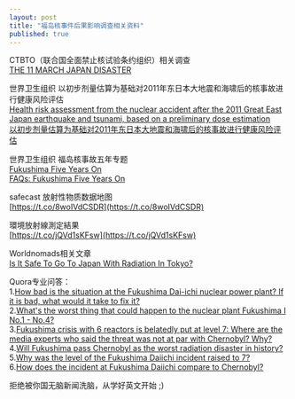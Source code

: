 ```yaml
---
layout: post
title: "福岛核事件后果影响调查相关资料"
published: true
---
```


CTBTO（联合国全面禁止核试验条约组织）相关调查  
[THE 11 MARCH JAPAN DISASTER](http://www.ctbto.org/verification-regime/the-11-march-japan-disaster/)  

世界卫生组织 以初步剂量估算为基础对2011年东日本大地震和海啸后的核事故进行健康风险评估  
[Health risk assessment from the nuclear accident after the 2011 Great East Japan earthquake and tsunami, based on a preliminary dose estimation](http://www.who.int/iris/bitstream/10665/78373/4/WHO_HSE_PHE_2013.1_chi.pdf?ua=1)  
[以初步剂量估算为基础对2011年东日本大地震和海啸后的核事故进行健康风险评估](http://www.who.int/entity/mediacentre/news/releases/2013/fukushima_report_20130228/zh/)  

世界卫生组织 福岛核事故五年专题  
[Fukushima Five Years On](http://www.who.int/entity/ionizing_radiation/a_e/fukushima/en/index.html)  
[FAQs: Fukushima Five Years On](http://www.who.int/entity/ionizing_radiation/a_e/fukushima/faqs-fukushima/en/)  

safecast 放射性物质数据地图  
[https://t.co/8woIVdCSDR](https://t.co/8woIVdCSDR)  

環境放射線測定結果  
[https://t.co/jQVd1sKFsw](https://t.co/jQVd1sKFsw)  

Worldnomads相关文章  
[Is It Safe To Go To Japan With Radiation In Tokyo? ](https://t.co/WczzfefsxX)  

Quora专业问答：  
   1.[How bad is the situation at the Fukushima Dai-ichi nuclear power plant? If it is bad, what would it take to fix it?](https://www.quora.com/How-bad-is-the-situation-at-the-Fukushima-Dai-ichi-nuclear-power-plant-If-it-is-bad-what-would-it-take-to-fix-it/answers/3045271?srid=uz0iZ)  
   2.[What's the worst thing that could happen to the nuclear plant Fukushima I No.1 - No.4?](https://www.quora.com/Whats-the-worst-thing-that-could-happen-to-the-nuclear-plant-Fukushima-I-No-1-No-4)  
   3.[Fukushima crisis with 6 reactors is belatedly put at level 7: Where are the media experts who said the threat was not at par with Chernobyl? Why?](https://www.quora.com/Fukushima-crisis-with-6-reactors-is-belatedly-put-at-level-7-Where-are-the-media-experts-who-said-the-threat-was-not-at-par-with-Chernobyl-Why/answer/Garrett-Goldfinger?srid=uz0iZ)  
   4.[Will Fukushima pass Chernobyl as the worst radiation disaster in history?](https://www.quora.com/Will-Fukushima-pass-Chernobyl-as-the-worst-radiation-disaster-in-history)  
   5.[Why was the level of the Fukushima Daiichi incident raised to 7?](https://www.quora.com/Why-was-the-level-of-the-Fukushima-Daiichi-incident-raised-to-7)  
   6.[How does the incident at Fukushima Daiichi compare to Chernobyl?](https://www.quora.com/How-does-the-incident-at-Fukushima-Daiichi-compare-to-Chernobyl)  

 拒绝被你国无脑新闻洗脑，从学好英文开始 ;)   